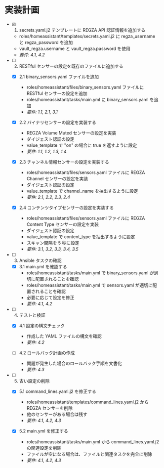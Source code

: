 # 実装計画

- [x] 1. secrets.yaml.j2 テンプレートに REGZA API 認証情報を追加する
  - roles/homeassistant/templates/secrets.yaml.j2 に regza_username と regza_password を追加
  - vault_regza.username と vault_regza.password を使用
  - _要件: 4.1, 4.2_

- [ ] 2. RESTful センサーの設定を既存のファイルに追加する
  - [x] 2.1 binary_sensors.yaml ファイルを追加
    - roles/homeassistant/files/binary_sensors.yaml ファイルに RESTful センサーの設定を追加
    - roles/homeassistant/tasks/main.yml に binary_sensors.yaml を追加
    - _要件: 1.1, 2.1, 3.1_

  - [x] 2.2 バイナリセンサーの設定を実装する
    - REGZA Volume Muted センサーの設定を実装
    - ダイジェスト認証の設定
    - value_template で "on" の場合に true を返すように設定
    - _要件: 1.1, 1.2, 1.3, 1.4_

  - [x] 2.3 チャンネル情報センサーの設定を実装する
    - roles/homeassistant/files/sensors.yaml ファイルに REGZA Channel センサーの設定を実装
    - ダイジェスト認証の設定
    - value_template で channel_name を抽出するように設定
    - _要件: 2.1, 2.2, 2.3, 2.4_

  - [x] 2.4 コンテンツタイプセンサーの設定を実装する
    - roles/homeassistant/files/sensors.yaml ファイルに REGZA Content Type センサーの設定を実装
    - ダイジェスト認証の設定
    - value_template で content_type を抽出するように設定
    - スキャン間隔を 5 秒に設定
    - _要件: 3.1, 3.2, 3.3, 3.4, 3.5_

- [ ] 3. Ansible タスクの確認
  - [x] 3.1 main.yml を確認する
    - roles/homeassistant/tasks/main.yml で binary_sensors.yaml が適切に配置されることを確認
    - roles/homeassistant/tasks/main.yml で sensors.yaml が適切に配置されることを確認
    - 必要に応じて設定を修正
    - _要件: 4.1, 4.2_

- [ ] 4. テストと検証
  - [x] 4.1 設定の構文チェック
    - 作成した YAML ファイルの構文を確認
    - _要件: 4.2_

  - [ ] 4.2 ロールバック計画の作成
    - 問題が発生した場合のロールバック手順を文書化
    - _要件: 4.3_

- [ ] 5. 古い設定の削除
  - [x] 5.1 command_lines.yaml.j2 を修正する
    - roles/homeassistant/templates/command_lines.yaml.j2 から REGZA センサーを削除
    - 他のセンサーがある場合は残す
    - _要件: 4.1, 4.2, 4.3_
  
  - [x] 5.2 main.yml を修正する
    - roles/homeassistant/tasks/main.yml から command_lines.yaml.j2 の関連設定を削除
    - ファイルが空になる場合は、ファイルと関連タスクを完全に削除
    - _要件: 4.1, 4.2, 4.3_
